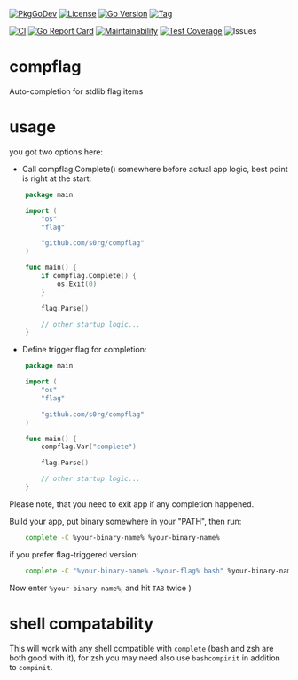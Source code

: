 [![PkgGoDev](https://pkg.go.dev/badge/github.com/s0rg/compflag)](https://pkg.go.dev/github.com/s0rg/compflag)
[![License](https://img.shields.io/github/license/s0rg/compflag)](https://github.com/s0rg/compflag/blob/master/LICENSE)
[![Go Version](https://img.shields.io/github/go-mod/go-version/s0rg/compflag)](go.mod)
[![Tag](https://img.shields.io/github/v/tag/s0rg/compflag?sort=semver)](https://github.com/s0rg/compflag/tags)

[![CI](https://github.com/s0rg/compflag/workflows/ci/badge.svg)](https://github.com/s0rg/compflag/actions?query=workflow%3Aci)
[![Go Report Card](https://goreportcard.com/badge/github.com/s0rg/compflag)](https://goreportcard.com/report/github.com/s0rg/compflag)
[![Maintainability](https://api.codeclimate.com/v1/badges/b1ab20a6dd9536e9fbc8/maintainability)](https://codeclimate.com/github/s0rg/compflag/maintainability)
[![Test Coverage](https://api.codeclimate.com/v1/badges/b1ab20a6dd9536e9fbc8/test_coverage)](https://codeclimate.com/github/s0rg/compflag/test_coverage)
![Issues](https://img.shields.io/github/issues/s0rg/compflag)

# compflag

Auto-completion for stdlib flag items

# usage

you got two options here:

- Call compflag.Complete() somewhere before actual app logic, best point is right at the start:
```go
    package main

    import (
        "os"
        "flag"

        "github.com/s0rg/compflag"
    )

    func main() {
        if compflag.Complete() {
            os.Exit(0)
        }

        flag.Parse()

        // other startup logic...
    }
```

- Define trigger flag for completion:
```go
    package main

    import (
        "os"
        "flag"

        "github.com/s0rg/compflag"
    )

    func main() {
	    compflag.Var("complete")

        flag.Parse()

        // other startup logic...
    }

```

Please note, that you need to exit app if any completion happened.

Build your app, put binary somewhere in your "PATH", then run:

```bash
    complete -C %your-binary-name% %your-binary-name%
```

if you prefer flag-triggered version:
```bash
    complete -C "%your-binary-name% -%your-flag% bash" %your-binary-name%
```

Now enter `%your-binary-name%`, and hit `TAB` twice )

# shell compatability

This will work with any shell compatible with `complete` (bash and zsh are both good with it), for zsh you may need
also use `bashcompinit` in addition to `compinit`.
